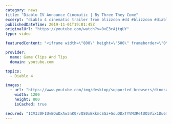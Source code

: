 ```yaml
---
category: news
title: "Diablo IV Announce Cinematic | By Three They Come"
excerpt: "diablo 4 cinematic trailer from blizzcon #d4 #blizzcon #diablo."
publishedDateTime: 2019-11-01T19:01:45Z
originalUrl: "https://youtube.com/watch?v=0vE3rAjtqUY"
type: video

featuredContent: "<iframe width=\"800\" height=\"500\" frameborder=\"0\" src=\"https://www.youtube.com/embed/0vE3rAjtqUY\" allow=\"accelerometer; autoplay; encrypted-media; gyroscope; picture-in-picture\" allowfullscreen></iframe>"

provider:
  name: Game Clips And Tips
  domain: youtube.com

topics:
  - Diablo 4

images:
  - url: "https://www.youtube.com/img/desktop/supported_browsers/dinosaur.png"
    width: 1200
    height: 800
    isCached: true

secured: "ICV330FIUvBQuDxAw3nK0/vQS0xBkkmcSGz+GouQDxTYVM3RetUO5Vix1Du6m6CuvtBb+AiAcZUXGR/4j+nkDcRBGpKDuFUhIR9Q4b5B9xCmK1uPW4wl/B2lZt4bGcKY7IJu6nIh8wfwVWiNZE5rCz9UC+ru0jQy5EUd4Sw3fF57SEgfTGnOokGmEPyx5l4k9RhJMzdoMlqFPfGMXVdMNNJuPnWMVLJsS+ZQZUEJHgeRG5443VomT+6852fvCbuG7ssIyAubrXFSrSgZqtme/2HwqHRtVs2en1JKH5kuzIPP4CL/4VE+8ytVss0MMOYatIw27rZFZRP9TffqjcMyr6DiWfqLUVP/biwRWvGrZrtqdO94u1p4D5x96psxFCPZp5YeVaG0MfCuyAQuGbYxLw==;FiGFUUaFd/6tgHsQuJPYog=="
---
```


